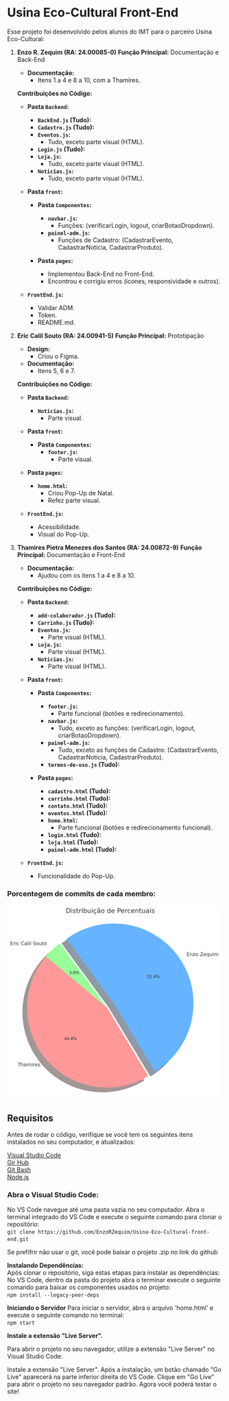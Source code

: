 # **Usina Eco-Cultural Front-End**
Esse projeto foi desenvolvido pelos alunos do IMT para o parceiro Usina Eco-Cultural:

1. **Enzo R. Zequim (RA: 24.00085-0)**
   **Função Principal:** Documentação e Back-End
    - **Documentação:**
      - Itens 1 a 4 e 8 a 10, com a Thamires.
    
   **Contribuições no Código:**  
    - **Pasta `Backend`:**
      - **`BackEnd.js` (Tudo):**
      - **`Cadastro.js` (Tudo):**
      - **`Eventos.js`:**
        - Tudo, exceto parte visual (HTML).
      - **`Login.js` (Tudo):**
      - **`Loja.js`:**
        - Tudo, exceto parte visual (HTML).
      - **`Noticias.js`:**
        - Tudo, exceto parte visual (HTML).

    - **Pasta `front`:**
      - **Pasta `Componentes`:**
        - **`navbar.js`:**
          - Funções: (verificarLogin, logout, criarBotaoDropdown).
        - **`painel-adm.js`:**
          - Funções de Cadastro: (CadastrarEvento, CadastrarNoticia, CadastrarProduto).  
      
      - **Pasta `pages`:**
        - Implementou Back-End no Front-End.
        - Encontrou e corrigiu erros (ícones, responsividade e outros).
      
    - **`FrontEnd.js`:**
      - Validar ADM.
      - Token.
      - README.md.

2. **Eric Calil Souto (RA: 24.00941-5)**
   **Função Principal:** Prototipação
    - **Design:**
      - Criou o Figma.
    - **Documentação:**
      - Itens 5, 6 e 7.
    
   **Contribuições no Código:**      
    - **Pasta `Backend`:**
      - **`Noticias.js`:**
        - Parte visual.
         
    - **Pasta `front`:**
      - **Pasta `Componentes`:**    
        - **`footer.js`:**
          - Parte visual.
         
    - **Pasta `pages`:**
      - **`home.html`:**
        - Criou Pop-Up de Natal.
        - Refez parte visual.
      
    - **`FrontEnd.js`:**
      - Acessibilidade.
      - Visual do Pop-Up.

3. **Thamires Pietra Menezes dos Santos (RA: 24.00872-9)**
   **Função Principal:** Documentação e Front-End
    - **Documentação:**
      - Ajudou com os itens 1 a 4 e 8 a 10.
    
   **Contribuições no Código:**  
    - **Pasta `Backend`:**
      - **`add-colaborador.js` (Tudo):**
      - **`Carrinho.js` (Tudo):**
      - **`Eventos.js`:**
        - Parte visual (HTML).    
      - **`Loja.js`:**
        - Parte visual (HTML).
      - **`Noticias.js`:**
        - Parte visual (HTML).

    - **Pasta `front`:**
      - **Pasta `Componentes`:**
        - **`footer.js`:**
          - Parte funcional (botões e redirecionamento).
        - **`navbar.js`:**
          - Tudo, exceto as funções: (verificarLogin, logout, criarBotaoDropdown).
        - **`painel-adm.js`:**
          - Tudo, exceto as funções de Cadastro: (CadastrarEvento, CadastrarNoticia, CadastrarProduto).  
        - **`termos-de-uso.js` (Tudo):**
      
      - **Pasta `pages`:**
        - **`cadastro.html` (Tudo):**
        - **`carrinho.html` (Tudo):**
        - **`contato.html` (Tudo):**
        - **`eventos.html` (Tudo):**
        - **`home.html`:**
          - Parte funcional (botões e redirecionamento funcional).
        - **`login.html` (Tudo):**
        - **`loja.html` (Tudo):**
        - **`painel-adm.html` (Tudo):**
      
    - **`FrontEnd.js`:**
      - Funcionalidade do Pop-Up.



### Porcentegem de commits de cada membro:
<img src="Contribuição(06.12).png" alt="Porcentagem Contribuidores" width="500">

## **Requisitos**
Antes de rodar o código, verifique se você tem os seguintes itens instalados no seu computador, e atualizados:

[Visual Studio Code](https://code.visualstudio.com/)  
[Gir Hub](https://desktop.github.com/download/)  
[Git Bash](https://gitforwindows.org/)  
[Node.js](https://nodejs.org)  

### Abra o Visual Studio Code:
No VS Code navegue até uma pasta vazia no seu computador.
Abra o terminal integrado do VS Code e execute o seguinte comando para clonar o repositório:  
`git clone https://github.com/EnzoRZequim/Usina-Eco-Cultural-front-end.git`

Se prefifrir não usar o git, você pode baixar o projeto .zip no link do github

**Instalando Dependências:**  
Após clonar o repositório, siga estas etapas para instalar as dependências:
No VS Code, dentro da pasta do projeto abra o terminar execute o seguinte comando para baixar os componentes usados no projeto:  
`npm install --legacy-peer-deps`

**Iniciando o Servidor**
Para iniciar o servidor, abra o arquivo 'home.html' e execute o seguinte comando no terminal:  
`npm start`

**Instale a extensão "Live Server".**

Para abrir o projeto no seu navegador, utilize a extensão "Live Server" no Visual Studio Code:

Instale a extensão "Live Server".
Após a instalação, um botão chamado "Go Live" aparecerá na parte inferior direita do VS Code.
Clique em "Go Live" para abrir o projeto no seu navegador padrão.
Agora você poderá testar o site!